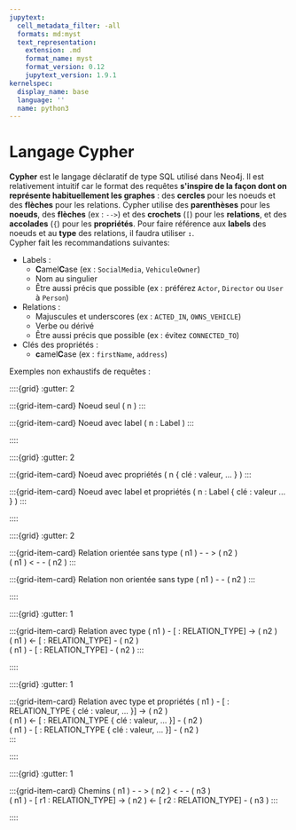 ```yaml
---
jupytext:
  cell_metadata_filter: -all
  formats: md:myst
  text_representation:
    extension: .md
    format_name: myst
    format_version: 0.12
    jupytext_version: 1.9.1
kernelspec:
  display_name: base
  language: ''
  name: python3
---
```


# Langage Cypher

**Cypher** est le langage déclaratif de type SQL utilisé dans Neo4j.
Il est relativement intuitif car le format des requêtes **s'inspire de la façon dont on représente habituellement les graphes** : des **cercles** pour les noeuds et des **flèches** pour les relations.
Cypher utilise des **parenthèses** pour les **noeuds**, des **flèches** (ex : `-->`) et des **crochets** (`[`) pour les **relations**, et des **accolades** (`{`) pour les **propriétés**. Pour faire référence aux **labels** des noeuds et au **type** des relations, il faudra  utiliser **`:`**.  
Cypher fait les recommandations suivantes:  
- Labels : 
    - **C**amel**C**ase (ex : `SocialMedia`, `VehiculeOwner`)
    - Nom au singulier
    - Être aussi précis que possible (ex : préférez `Actor`, `Director` ou `User` à `Person`)
- Relations :
    - Majuscules et underscores (ex : `ACTED_IN`, `OWNS_VEHICLE`)
    - Verbe ou dérivé
    - Être aussi précis que possible (ex : évitez `CONNECTED_TO`)
- Clés des propriétés :
    - **c**amel**C**ase (ex : `firstName`, `address`) 

Exemples non exhaustifs de requêtes :   

::::{grid}
:gutter: 2

:::{grid-item-card} Noeud seul
( n )
:::

:::{grid-item-card} Noeud avec label
( n : Label )
:::

::::

::::{grid}
:gutter: 2

:::{grid-item-card} Noeud avec propriétés
( n { clé : valeur, ... } )
:::

:::{grid-item-card} Noeud avec label et propriétés
( n : Label { clé : valeur ... } )
:::

::::

::::{grid}
:gutter: 2

:::{grid-item-card} Relation orientée sans type
( n1 ) - - > ( n2 )   
( n1 ) < - - ( n2 )
:::

:::{grid-item-card} Relation non orientée sans type
( n1 ) - - ( n2 )
:::

::::

::::{grid}
:gutter: 1

:::{grid-item-card} Relation avec type
( n1 ) - [ : RELATION_TYPE] -> ( n2 )   
( n1 ) <- [ : RELATION_TYPE] - ( n2 )   
( n1 ) - [ : RELATION_TYPE] - ( n2 )
:::

::::

::::{grid}
:gutter: 1

:::{grid-item-card} Relation avec type et propriétés
( n1 ) - [ : RELATION_TYPE { clé : valeur, ... }] -> ( n2 )   
( n1 ) <- [ : RELATION_TYPE { clé : valeur, ... }] - ( n2 )   
( n1 ) - [ : RELATION_TYPE { clé : valeur, ... }] - ( n2 )   
:::

::::

::::{grid}
:gutter: 1

:::{grid-item-card} Chemins
( n1 ) - - > ( n2 ) < - - ( n3 )    
( n1 ) - [ r1 : RELATION_TYPE] -> ( n2 ) <- [ r2 : RELATION_TYPE] - ( n3 )
:::

::::


